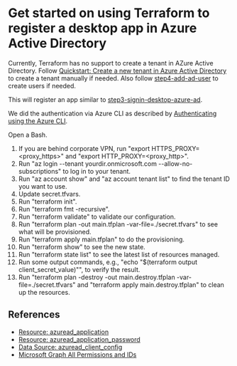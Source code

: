 # Get started on using Terraform to register a desktop app in Azure Active Directory

Currently, Terraform has no support to create a tenant in AZure Active Directory. Follow [Quickstart: Create a new tenant in Azure Active Directory](https://docs.microsoft.com/en-us/azure/active-directory/fundamentals/active-directory-access-create-new-tenant) to create a tenant manually if needed. Also follow [step4-add-ad-user](../step4-add-ad-user/README.md) to create users if needed.

This will register an app similar to [step3-signin-desktop-azure-ad](../step3-signin-desktop-azure-ad/README.md).

We did the authentication via Azure CLI as described by [Authenticating using the Azure CLI](https://registry.terraform.io/providers/hashicorp/azuread/latest/docs/guides/azure_cli).

Open a Bash.

1. If you are behind corporate VPN, run "export HTTPS_PROXY=<proxy_https>" and "export HTTP_PROXY=<proxy_http>".
2. Run "az login --tenant yourdir.onmicrosoft.com --allow-no-subscriptions" to log in to your tenant.
3. Run "az account show" and "az account tenant list" to find the tenant ID you want to use.
4. Update secret.tfvars.
5. Run "terraform init".
6. Run "terraform fmt -recursive".
7. Run "terraform validate" to validate our configuration.
8. Run "terraform plan -out main.tfplan -var-file=./secret.tfvars" to see what will be provisioned.
9. Run "terraform apply main.tfplan" to do the provisioning.
10. Run "terraform show" to see the new state.
11. Run "terraform state list" to see the latest list of resources managed.
12. Run some output commands, e.g., "echo "$(terraform output client_secret_value)"", to verify the result.
13. Run "terraform plan -destroy -out main.destroy.tfplan -var-file=./secret.tfvars" and "terraform apply main.destroy.tfplan" to clean up the resources.

## References

- [Resource: azuread_application](https://registry.terraform.io/providers/hashicorp/azuread/latest/docs/resources/application)
- [Resource: azuread_application_password](https://registry.terraform.io/providers/hashicorp/azuread/latest/docs/resources/application_password)
- [Data Source: azuread_client_config](https://registry.terraform.io/providers/hashicorp/azuread/latest/docs/data-sources/client_config)
- [Microsoft Graph All Permissions and IDs](https://docs.microsoft.com/en-us/graph/permissions-reference#all-permissions-and-ids)
